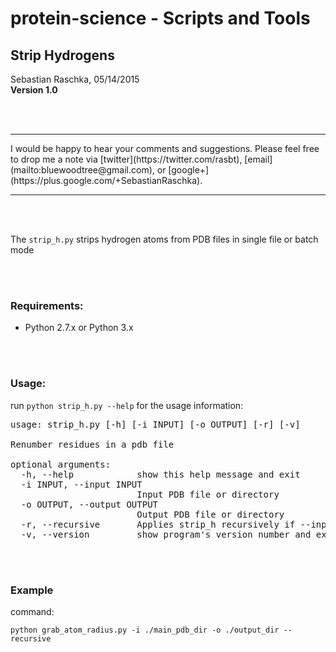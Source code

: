 
# protein-science - Scripts and Tools

## Strip Hydrogens


Sebastian Raschka, 05/14/2015  
**Version 1.0**

<br>
<br>

<hr>
I would be happy to hear your comments and suggestions. 
Please feel free to drop me a note via
[twitter](https://twitter.com/rasbt), [email](mailto:bluewoodtree@gmail.com), or [google+](https://plus.google.com/+SebastianRaschka).
<hr>

<br>
<br>


The `strip_h.py` strips hydrogen atoms from PDB files in single file or batch mode

<br>
<br>

### Requirements:

- Python 2.7.x or Python 3.x

<br>
<br>

### Usage:

run `python strip_h.py --help` for the usage information:

<pre>
usage: strip_h.py [-h] [-i INPUT] [-o OUTPUT] [-r] [-v]

Renumber residues in a pdb file

optional arguments:
  -h, --help            show this help message and exit
  -i INPUT, --input INPUT
                        Input PDB file or directory
  -o OUTPUT, --output OUTPUT
                        Output PDB file or directory
  -r, --recursive       Applies strip_h recursively if --input is a directory
  -v, --version         show program's version number and exit</pre>

<br>
<br>

### Example

command:

	python grab_atom_radius.py -i ./main_pdb_dir -o ./output_dir --recursive




